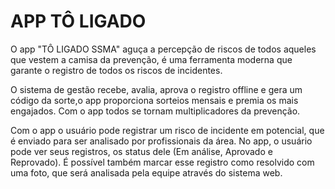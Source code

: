 # APP TÔ LIGADO

O app "TÔ LIGADO SSMA" aguça a percepção de riscos de todos aqueles que vestem a camisa da prevenção, é uma ferramenta moderna que garante o registro de todos os riscos de incidentes. 

O sistema de gestão recebe, avalia, aprova o registro offline e gera um código da sorte,o app proporciona sorteios mensais e premia os mais engajados. Com o app todos se tornam multiplicadores da prevenção.

Com o app o usuário pode registrar um risco de incidente em potencial, que é enviado para ser analisado por profissionais da área. No app, o usuário pode ver seus registros, os status dele (Em análise, Aprovado e Reprovado). É possível também marcar esse registro como resolvido com uma foto, que será analisada pela equipe através do sistema web.
